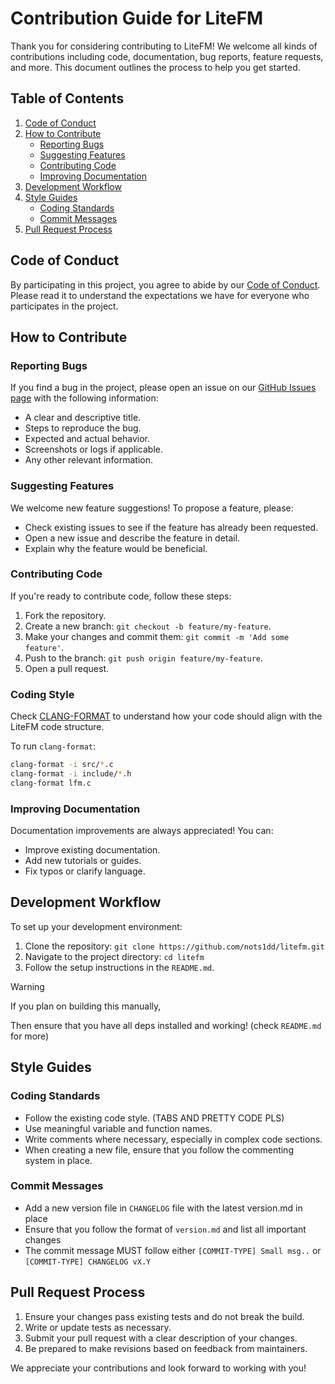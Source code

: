 # Contribution Guide for LiteFM

Thank you for considering contributing to LiteFM! We welcome all kinds of contributions including code, documentation, bug reports, feature requests, and more. This document outlines the process to help you get started.

## Table of Contents
1. [Code of Conduct](#code-of-conduct)
2. [How to Contribute](#how-to-contribute)
   - [Reporting Bugs](#reporting-bugs)
   - [Suggesting Features](#suggesting-features)
   - [Contributing Code](#contributing-code)
   - [Improving Documentation](#improving-documentation)
3. [Development Workflow](#development-workflow)
4. [Style Guides](#style-guides)
   - [Coding Standards](#coding-standards)
   - [Commit Messages](#commit-messages)
5. [Pull Request Process](#pull-request-process)

## Code of Conduct
By participating in this project, you agree to abide by our [Code of Conduct](CODE_OF_CONDUCT.md). Please read it to understand the expectations we have for everyone who participates in the project.

## How to Contribute

### Reporting Bugs
If you find a bug in the project, please open an issue on our [GitHub Issues page](https://github.com/nots1dd/litefm/issues) with the following information:
- A clear and descriptive title.
- Steps to reproduce the bug.
- Expected and actual behavior.
- Screenshots or logs if applicable.
- Any other relevant information.

### Suggesting Features
We welcome new feature suggestions! To propose a feature, please:
- Check existing issues to see if the feature has already been requested.
- Open a new issue and describe the feature in detail.
- Explain why the feature would be beneficial.

### Contributing Code
If you're ready to contribute code, follow these steps:
1. Fork the repository.
2. Create a new branch: `git checkout -b feature/my-feature`.
3. Make your changes and commit them: `git commit -m 'Add some feature'`.
4. Push to the branch: `git push origin feature/my-feature`.
5. Open a pull request.

### Coding Style

Check [CLANG-FORMAT](https://github.com/nots1dd/litefm/blob/main/.clang-format) to understand how your code should align with the LiteFM code structure.

To run `clang-format`:

```sh 
clang-format -i src/*.c
clang-format -i include/*.h 
clang-format lfm.c 
```

### Improving Documentation
Documentation improvements are always appreciated! You can:
- Improve existing documentation.
- Add new tutorials or guides.
- Fix typos or clarify language.

## Development Workflow
To set up your development environment:
1. Clone the repository: `git clone https://github.com/nots1dd/litefm.git`
2. Navigate to the project directory: `cd litefm`
3. Follow the setup instructions in the `README.md`.

> [!WARNING]
>
> If you plan on building this manually,
>
> Then ensure that you have all deps installed and working! (check `README.md` for more)

## Style Guides

### Coding Standards
- Follow the existing code style. (TABS AND PRETTY CODE PLS)
- Use meaningful variable and function names.
- Write comments where necessary, especially in complex code sections.
- When creating a new file, ensure that you follow the commenting system in place.

### Commit Messages
- Add a new version file in `CHANGELOG` file with the latest version.md in place
- Ensure that you follow the format of `version.md` and list all important changes
- The commit message MUST follow either `[COMMIT-TYPE] Small msg..` or `[COMMIT-TYPE] CHANGELOG vX.Y`

## Pull Request Process
1. Ensure your changes pass existing tests and do not break the build.
2. Write or update tests as necessary.
3. Submit your pull request with a clear description of your changes.
4. Be prepared to make revisions based on feedback from maintainers.

We appreciate your contributions and look forward to working with you!
